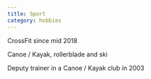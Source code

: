 ```yaml
---
title: Sport
category: hobbies
---
```


<p>CrossFit since mid 2018</p>
<p>Canoe / Kayak, rollerblade and ski</p>
<p>Deputy trainer in a Canoe / Kayak club in 2003</p>

